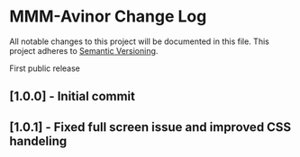 # MMM-Avinor Change Log
All notable changes to this project will be documented in this file.
This project adheres to [Semantic Versioning](http://semver.org/).

First public release

## [1.0.0] - Initial commit
## [1.0.1] - Fixed full screen issue and improved CSS handeling


